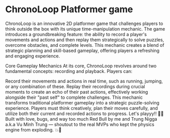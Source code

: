 # ChronoLoop Platformer game

ChronoLoop is an innovative 2D platformer game that challenges players to think outside the box with its unique time-manipulation mechanic. The game introduces a groundbreaking feature: the ability to record a player's movements and actions and then replay them strategically to solve puzzles, overcome obstacles, and complete levels. This mechanic creates a blend of strategic planning and skill-based gameplay, offering players a refreshing and engaging experience.

Core Gameplay Mechanics
At its core, ChronoLoop revolves around two fundamental concepts: recording and playback. Players can:

Record their movements and actions in real time, such as running, jumping, or any combination of these.
Replay their recordings during crucial moments to create an echo of their past actions, effectively working alongside their "past self" to complete challenges.
This mechanic transforms traditional platformer gameplay into a strategic puzzle-solving experience. Players must think creatively, plan their moves carefully, and utilize both their current and recorded actions to progress.
Let's playyy!!
🧠💀 Built with love, bugs, and way too much Red Bull by me and Trung Nigga a.k.a Vu Minh Trung — shoutout to the real MVPs who kept the physics engine from exploding. 💥👾
